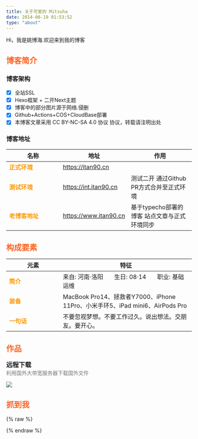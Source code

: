 ```yaml
---
title: 关于可爱的 Mitsuha
date: 2014-06-19 01:53:52
type: "about"
---
```


Hi，我是姚博海.欢迎来到我的博客

## 博客简介

### 博客架构

- [x] 全站SSL
- [x] Hexo框架 + 二开Next主题
- [x] 博客中的部分图片源于网络.侵删
- [x] Github+Actions+COS+CloudBase部署
- [x] 本博客文章采用 CC BY-NC-SA 4.0 协议 协议，转载请注明出处

### 博客地址

| 名称         | 地址                    | 作用                         |
|------------|-----------------------|----------------------------|
| 正式环境 | https://itan90.cn     |                            |
| 测试环境 | https://int.itan90.cn | 测试二开 通过Github PR方式合并至正式环境  |
| 老博客地址      | https://www.itan90.cn | 基于typecho部署的博客 站点文章与正式环境同步 |


## 构成要素

| 元素 | 特征                                                                     |
|----|------------------------------------------------------------------------|
| 简介 | 来自: 河南·洛阳 &nbsp; &nbsp; &nbsp; 生日: 08·14   &nbsp; &nbsp; &nbsp;  职业: 基础运维 |
| 装备 | MacBook Pro14、拯救者Y7000、iPhone 11Pro、小米手环5、iPad mini6、AirPods Pro       |
| 一句话 | 不要忽视梦想。不要工作过久。说出想法。交朋友。要开心。                                            |

## 作品

<div class="work">
    <div class="work-title">远程下载<a href="https://init.ac/"><i class="fas fa-link"></i></a><a href="https://init.ac/"><i class="fab fa-github"></i></a></div><div class="work-desc">利用国外大带宽服务器下载国外文件 
    <p></p>
    <img src="https://oss.itan90.cn/out_pic/2022-07-11/tTEM6V.png">
    </div>
</div>

## 抓到我


{% raw %}
<style>
.post-body thead {
    display: none;
}

td:first-child {
    width: 130px;
    font-weight: bold;
    color: #ff9800;
}

h2 {
    color: #fc6423;
}

.work {
    margin-bottom: 25px;
}

.work-title {
    font-size: 17px;
    font-weight: bold;
}

.work-title a {
    margin-left: 5px;
    font-size: 14px;
    color: #777;
}

.work-desc {
    color: #777;
}

.work-desc img:first-child {
    display: inline;
    vertical-align: top;
    margin-left: 10px !important;
}

.post-body img {
    display: inline;
    vertical-align: top;
}

.post-body li a {
    margin-right: 10px;
}
</style>
{% endraw %}